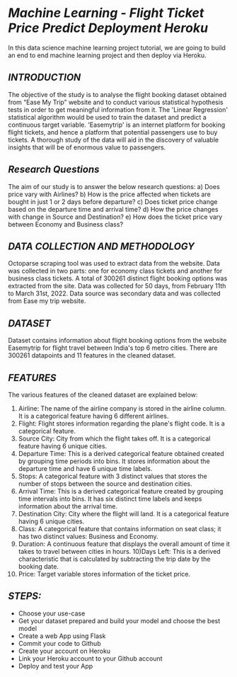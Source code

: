 # *Machine Learning - Flight Ticket Price Predict Deployment Heroku*
In this data science machine learning project tutorial, we are going to build an end to end machine learning project and then deploy via Heroku.




## *INTRODUCTION*

The objective of the study is to analyse the flight booking dataset obtained from “Ease My Trip” website and to conduct various statistical hypothesis tests in order to get meaningful information from it. The 'Linear Regression' statistical algorithm would be used to train the dataset and predict a continuous target variable. 'Easemytrip' is an internet platform for booking flight tickets, and hence a platform that potential passengers use to buy tickets. A thorough study of the data will aid in the discovery of valuable insights that will be of enormous value to passengers.

## *Research Questions*

The aim of our study is to answer the below research questions:
  a) Does price vary with Airlines?
  b) How is the price affected when tickets are bought in just 1 or 2 days before departure?
  c) Does ticket price change based on the departure time and arrival time?
  d) How the price changes with change in Source and Destination?
  e) How does the ticket price vary between Economy and Business class?

## *DATA COLLECTION AND METHODOLOGY*
Octoparse scraping tool was used to extract data from the website. Data was collected in two parts: one for economy class tickets and another for business class tickets. A total of 300261 distinct flight booking options was extracted from the site. Data was collected for 50 days, from February 11th to March 31st, 2022.
Data source was secondary data and was collected from Ease my trip website.

## *DATASET*
Dataset contains information about flight booking options from the website Easemytrip for flight travel between India's top 6 metro cities. There are 300261 datapoints and 11 features in the cleaned dataset.

## *FEATURES*
The various features of the cleaned dataset are explained below:
1) Airline: The name of the airline company is stored in the airline column. It is a categorical feature having 6 different airlines.
2) Flight: Flight stores information regarding the plane's flight code. It is a categorical feature.
3) Source City: City from which the flight takes off. It is a categorical feature having 6 unique cities.
4) Departure Time: This is a derived categorical feature obtained created by grouping time periods into bins. It stores information about the departure time and have 6 unique time labels.
5) Stops: A categorical feature with 3 distinct values that stores the number of stops between the source and destination cities.
6) Arrival Time: This is a derived categorical feature created by grouping time intervals into bins. It has six distinct time labels and keeps information about the arrival time.
7) Destination City: City where the flight will land. It is a categorical feature having 6 unique cities.
8) Class: A categorical feature that contains information on seat class; it has two distinct values: Business and Economy.
9) Duration: A continuous feature that displays the overall amount of time it takes to travel between cities in hours.
10)Days Left: This is a derived characteristic that is calculated by subtracting the trip date by the booking date.
11) Price: Target variable stores information of the ticket price.



## *STEPS:*

* Choose your use-case
* Get your dataset prepared and build your model and choose the best model
* Create a web App using Flask
* Commit your code to Github
* Create your account on Heroku
* Link your Heroku account to your Github account
* Deploy and test your App
